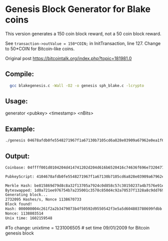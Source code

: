 Genesis Block Generator for Blake coins
=======================================

This version generates a 150 coin block reward, not a 50 coin block reward.

See ```transaction->outValue = 150*COIN;``` in InitTransaction, line 127. Change to 50*COIN for Bitcoin-like coins.

Original post https://bitcointalk.org/index.php?topic=181981.0 

Compile:
--------
```bash
  gcc blakegenesis.c -Wall -O2 -o genesis sph_blake.c -lcrypto
```
Usage:
------
  generator &lt;pubkey&gt; &lt;timestamp&gt; &lt;nBits&gt;
  
Example:
--------
```bash
./genesis 04678afdb0fe5548271967f1a67130b7105cd6a828e03909a67962e0ea1f61deb649f6bc3f4cef38c4f35504e51ec112de5c384df7ba0b8d578a4c702b6bf11d5f "MAGA - Make Altcoins Great Again" 486604799
```
Output:
-------
```bash
Coinbase: 04ffff001d0104204d414741202d204d616b6520416c74636f696e7320477265617420416761696e

PubkeyScript: 4104678afdb0fe5548271967f1a67130b7105cd6a828e03909a67962e0ea1f61deb649f6bc3f4cef38c4f35504e51ec112de5c384df7ba0b8d578a4c702b6bf11d5fac

Merkle Hash: be815869d79d8c8a32f13705a7924c0d858c57c30150237a4b7576e91e720a1d
Byteswapped: 1d0a721ee976754b7a235001c3578c850d4c92a70537f1328a8c9dd7695881be
Generating block...
2732095 Hashes/s, Nonce 1138670733
Block found!
Hash: 000000004c261f2a2b3479073b4f50592d9550542f3e5a5d604803780699fdbb
Nonce: 1138803514
Unix time: 1602159548
```
#To change:
unixtime = 1231006505 # set time 09/01/2009 for Bitcoin genesis block
